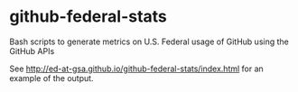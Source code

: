 # github-federal-stats
Bash scripts to generate metrics on U.S. Federal usage of GitHub using the GitHub APIs

See http://ed-at-gsa.github.io/github-federal-stats/index.html for an example of the output.
